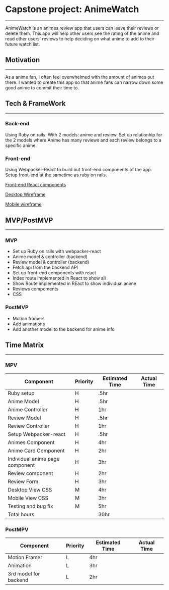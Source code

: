 # Capstone project: AnimeWatch
___

AnimeWatch is an animes review app that users can leave their reviews or delete them. This app will help other users see the rating of the anime and read other users' reviews to help deciding on what anime to add to their future watch list.

## Motivation 
___

As a anime fan, I often feel overwhelmed with the amount of animes out there. I wanted to create this app so that anime fans can narrow down some good anime to commit their time to. 

## Tech & FrameWork 
___

### Back-end

Using Ruby on rails. With 2 models: anime and review. Set up relationhip for the 2 models where Anime has many reviews and each review belongs to a specific anime.

### Front-end 

Using Webpacker-React to build out front-end components of the app. Setup front-end at the sametime as ruby on rails. 

[Front-end React components](https://docs.google.com/drawings/d/1g5MycW-da1UwAeZUuobdrVT635bCnSMDW3jJOT8H5ZY/edit?usp=sharing)

[Desktop Wireframe](https://docs.google.com/drawings/d/1zBWD3091EiPeuK1xYwIuiDv6vXzZxcJsXZ04RFSro7I/edit?usp=sharing)

[Mobile wireframe](https://docs.google.com/drawings/d/1sCUhKsTYtLXRfCV0GP1JAngvN7epWOepfY6i4qmRmhA/edit?usp=sharing) 

## MVP/PostMVP
___

### MVP

+ Set up Ruby on rails with webpacker-react
+ Anime model & controller (backend)
+ Review model & controller (backend)
+ Fetch api from the backend API 
+ Set up front-end components with react
+ Index route implemented in React to show all
+ Show Route implemented in REact to show individual anime
+ Reviews compoments 
+ CSS 


### PostMVP

+ Motion framers
+ Add animations
+ Add another model to the backend for anime info

## Time Matrix  
___

### MPV

| Component | Priority | Estimated Time | Actual Time |
| --------- | -------- | -------------- | ----------- |
| Ruby setup | H | .5hr |  |
| Anime Model | H | .5hr |  |
| Anime Controller | H | 1hr |  |
| Review Model | H | .5hr |  |
| Review Controller | H | 1hr |  |
| Setup Webpacker-react | H | .5hr |  |
| Animes Component | H| 4hr | |
| Anime Card Component | H | 2hr | |
| Individual anime page component | H | 3hr | |
| Review component | H | 2hr | |
| Review Form | H | 3hr | |
| Desktop View CSS | M | 4hr |  |
| Mobile View CSS | M | 3hr |  |
| Testing and bug fix | M | 5hr | | 
| Total hours |  | 30hr | |

### PostMPV

| Component | Priority | Estimated Time | Actual Time |
| --------- | -------- | -------------- | ----------- |
| Motion Framer | L | 4hr | |
| Animation | L | 3hr | |
| 3rd model for backend | L | 2hr | |























